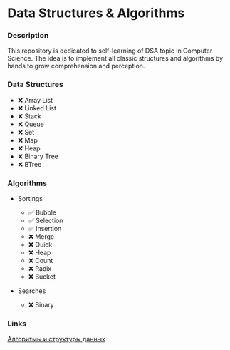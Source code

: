 # Data Structures & Algorithms

### Description

This repository is dedicated to self-learning of DSA topic in Computer Science. The idea is to implement all classic structures and algorithms by hands to grow comprehension and perception.

### Data Structures

- ❌ Array List
- ❌ Linked List
- ❌ Stack
- ❌ Queue
- ❌ Set
- ❌ Map
- ❌ Heap
- ❌ Binary Tree
- ❌ BTree

### Algorithms

- Sortings

  - ✅ Bubble
  - ✅ Selection
  - ✅ Insertion
  - ❌ Merge
  - ❌ Quick
  - ❌ Heap
  - ❌ Count
  - ❌ Radix
  - ❌ Bucket

- Searches

  - ❌ Binary

### Links

[Алгоритмы и структуры данных](https://t.me/the_algorithms)
